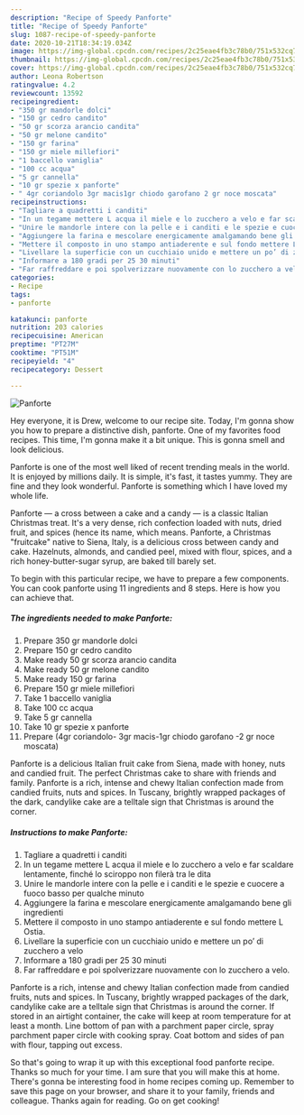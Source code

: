 ```yaml
---
description: "Recipe of Speedy Panforte"
title: "Recipe of Speedy Panforte"
slug: 1087-recipe-of-speedy-panforte
date: 2020-10-21T18:34:19.034Z
image: https://img-global.cpcdn.com/recipes/2c25eae4fb3c78b0/751x532cq70/panforte-recipe-main-photo.jpg
thumbnail: https://img-global.cpcdn.com/recipes/2c25eae4fb3c78b0/751x532cq70/panforte-recipe-main-photo.jpg
cover: https://img-global.cpcdn.com/recipes/2c25eae4fb3c78b0/751x532cq70/panforte-recipe-main-photo.jpg
author: Leona Robertson
ratingvalue: 4.2
reviewcount: 13592
recipeingredient:
- "350 gr mandorle dolci"
- "150 gr cedro candito"
- "50 gr scorza arancio candita"
- "50 gr melone candito"
- "150 gr farina"
- "150 gr miele millefiori"
- "1 baccello vaniglia"
- "100 cc acqua"
- "5 gr cannella"
- "10 gr spezie x panforte"
- " 4gr coriandolo 3gr macis1gr chiodo garofano 2 gr noce moscata"
recipeinstructions:
- "Tagliare a quadretti i canditi"
- "In un tegame mettere L acqua il miele e lo zucchero a velo e far scaldare lentamente, finché lo sciroppo non filerà tra le dita"
- "Unire le mandorle intere con la pelle e i canditi e le spezie e cuocere a fuoco basso per qualche minuto"
- "Aggiungere la farina e mescolare energicamente amalgamando bene gli ingredienti"
- "Mettere il composto in uno stampo antiaderente e sul fondo mettere L Ostia."
- "Livellare la superficie con un cucchiaio unido e mettere un po’ di zucchero a velo"
- "Informare a 180 gradi per 25 30 minuti"
- "Far raffreddare e poi spolverizzare nuovamente con lo zucchero a velo."
categories:
- Recipe
tags:
- panforte

katakunci: panforte 
nutrition: 203 calories
recipecuisine: American
preptime: "PT27M"
cooktime: "PT51M"
recipeyield: "4"
recipecategory: Dessert

---
```



![Panforte](https://img-global.cpcdn.com/recipes/2c25eae4fb3c78b0/751x532cq70/panforte-recipe-main-photo.jpg)

Hey everyone, it is Drew, welcome to our recipe site. Today, I'm gonna show you how to prepare a distinctive dish, panforte. One of my favorites food recipes. This time, I'm gonna make it a bit unique. This is gonna smell and look delicious.

Panforte is one of the most well liked of recent trending meals in the world. It is enjoyed by millions daily. It is simple, it's fast, it tastes yummy. They are fine and they look wonderful. Panforte is something which I have loved my whole life.

Panforte — a cross between a cake and a candy — is a classic Italian Christmas treat. It&#39;s a very dense, rich confection loaded with nuts, dried fruit, and spices (hence its name, which means. Panforte, a Christmas &#34;fruitcake&#34; native to Siena, Italy, is a delicious cross between candy and cake. Hazelnuts, almonds, and candied peel, mixed with flour, spices, and a rich honey-butter-sugar syrup, are baked till barely set.


To begin with this particular recipe, we have to prepare a few components. You can cook panforte using 11 ingredients and 8 steps. Here is how you can achieve that.

<!--inarticleads1-->

##### The ingredients needed to make Panforte:

1. Prepare 350 gr mandorle dolci
1. Prepare 150 gr cedro candito
1. Make ready 50 gr scorza arancio candita
1. Make ready 50 gr melone candito
1. Make ready 150 gr farina
1. Prepare 150 gr miele millefiori
1. Take 1 baccello vaniglia
1. Take 100 cc acqua
1. Take 5 gr cannella
1. Take 10 gr spezie x panforte
1. Prepare  (4gr coriandolo- 3gr macis-1gr chiodo garofano -2 gr noce moscata)


Panforte is a delicious Italian fruit cake from Siena, made with honey, nuts and candied fruit. The perfect Christmas cake to share with friends and family. Panforte is a rich, intense and chewy Italian confection made from candied fruits, nuts and spices. In Tuscany, brightly wrapped packages of the dark, candylike cake are a telltale sign that Christmas is around the corner. 

<!--inarticleads2-->

##### Instructions to make Panforte:

1. Tagliare a quadretti i canditi
1. In un tegame mettere L acqua il miele e lo zucchero a velo e far scaldare lentamente, finché lo sciroppo non filerà tra le dita
1. Unire le mandorle intere con la pelle e i canditi e le spezie e cuocere a fuoco basso per qualche minuto
1. Aggiungere la farina e mescolare energicamente amalgamando bene gli ingredienti
1. Mettere il composto in uno stampo antiaderente e sul fondo mettere L Ostia.
1. Livellare la superficie con un cucchiaio unido e mettere un po’ di zucchero a velo
1. Informare a 180 gradi per 25 30 minuti
1. Far raffreddare e poi spolverizzare nuovamente con lo zucchero a velo.


Panforte is a rich, intense and chewy Italian confection made from candied fruits, nuts and spices. In Tuscany, brightly wrapped packages of the dark, candylike cake are a telltale sign that Christmas is around the corner. If stored in an airtight container, the cake will keep at room temperature for at least a month. Line bottom of pan with a parchment paper circle, spray parchment paper circle with cooking spray. Coat bottom and sides of pan with flour, tapping out excess. 

So that's going to wrap it up with this exceptional food panforte recipe. Thanks so much for your time. I am sure that you will make this at home. There's gonna be interesting food in home recipes coming up. Remember to save this page on your browser, and share it to your family, friends and colleague. Thanks again for reading. Go on get cooking!
